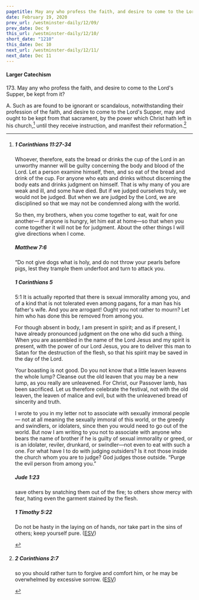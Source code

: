 ```yaml
---
pagetitle: May any who profess the faith, and desire to come to the Lord's Supper, be kept from it?
date: February 19, 2020
prev_url: /westminster-daily/12/09/
prev_date: Dec 9
this_url: /westminster-daily/12/10/
short_date: "1210"
this_date: Dec 10
next_url: /westminster-daily/12/11/
next_date: Dec 11
---
```


#### Larger Catechism

<span class="q">173.</span> May any who profess the faith, and desire to come to the Lord's Supper, be kept from it?

<span class="q">A.</span> Such as are found to be ignorant or scandalous, notwithstanding their profession of the faith, and desire to come to the Lord's Supper, may and ought to be kept from that sacrament, by the power which Christ hath left in his church,[^fnref:wlc1] until they receive instruction, and manifest their reformation.[^fnref:wlc2]


[^fnref:wlc1]: <div class="esv"><h5>1 Corinthians 11:27-34</h5> <div class="esv-text"><p id="p46011027.01-1">Whoever, therefore, eats the bread or drinks the cup of the Lord in an unworthy manner will be guilty concerning the body and blood of the Lord. Let a person examine himself, then, and so eat of the bread and drink of the cup. For anyone who eats and drinks without discerning the body eats and drinks judgment on himself. That is why many of you are weak and ill, and some have died. But if we judged ourselves truly, we would not be judged. But when we are judged by the Lord, we are disciplined so that we may not be condemned along with the world.</p>  <p id="p46011033.01-1">So then, my brothers, when you come together to eat, wait for one another&#8212; if anyone is hungry, let him eat at home&#8212;so that when you come together it will not be for judgment. About the other things I will give directions when I come.</p> </div><h5>Matthew 7:6</h5> <div class="esv-text"><p id="p40007006.01-2"><span class="woc">&#8220;Do not give dogs what is holy, and do not throw your pearls before pigs, lest they trample them underfoot and turn to attack you.</span></p> </div><h5>1 Corinthians 5</h5> <div class="esv-text"> <p id="p46005001.06-3"><span class="chapter-num" id="v46005001-3">5:1&nbsp;</span>It is actually reported that there is sexual immorality among you, and of a kind that is not tolerated even among pagans, for a man has his father's wife. And you are arrogant! Ought you not rather to mourn? Let him who has done this be removed from among you.</p>  <p id="p46005003.01-3">For though absent in body, I am present in spirit; and as if present, I have already pronounced judgment on the one who did such a thing. When you are assembled in the name of the Lord Jesus and my spirit is present, with the power of our Lord Jesus, you are to deliver this man to Satan for the destruction of the flesh, so that his spirit may be saved in the day of the Lord.</p>  <p id="p46005006.01-3">Your boasting is not good. Do you not know that a little leaven leavens the whole lump? Cleanse out the old leaven that you may be a new lump, as you really are unleavened. For Christ, our Passover lamb, has been sacrificed. Let us therefore celebrate the festival, not with the old leaven, the leaven of malice and evil, but with the unleavened bread of sincerity and truth.</p>  <p id="p46005009.01-3">I wrote to you in my letter not to associate with sexually immoral people&#8212; not at all meaning the sexually immoral of this world, or the greedy and swindlers, or idolaters, since then you would need to go out of the world. But now I am writing to you not to associate with anyone who bears the name of brother if he is guilty of sexual immorality or greed, or is an idolater, reviler, drunkard, or swindler&#8212;not even to eat with such a one. For what have I to do with judging outsiders? Is it not those inside the church whom you are to judge? God judges those outside. &#8220;Purge the evil person from among you.&#8221;</p> </div><h5>Jude 1:23</h5> <div class="esv-text"><p id="p65001023.01-4">save others by snatching them out of the fire; to others show mercy with fear, hating even the garment stained by the flesh.</p> </div><h5>1 Timothy 5:22</h5> <div class="esv-text"><p id="p54005022.01-5">Do not be hasty in the laying on of hands, nor take part in the sins of others; keep yourself pure.  (<a href="http://www.esv.org" class="copyright">ESV</a>)</p> </div> </div>

[^fnref:wlc2]: <div class="esv"><h5>2 Corinthians 2:7</h5> <div class="esv-text"><p id="p47002007.01-1">so you should rather turn to forgive and comfort him, or he may be overwhelmed by excessive sorrow.  (<a href="http://www.esv.org" class="copyright">ESV</a>)</p> </div> </div>

